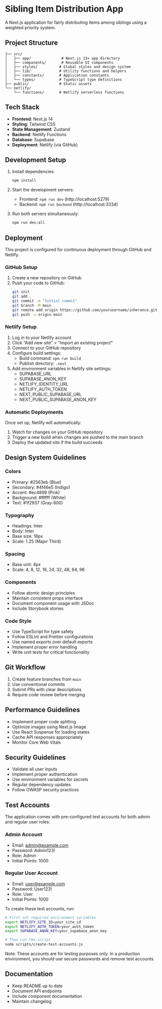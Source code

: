 # Sibling Item Distribution App

A Next.js application for fairly distributing items among siblings using a weighted priority system.

## Project Structure

```
├── src/
│   ├── app/              # Next.js 13+ app directory
│   ├── components/       # Reusable UI components
│   ├── styles/          # Global styles and design system
│   ├── lib/             # Utility functions and helpers
│   ├── constants/       # Application constants
│   └── types/           # TypeScript type definitions
├── public/              # Static assets
└── netlify/
    └── functions/       # Netlify serverless functions
```

## Tech Stack

- **Frontend**: Next.js 14
- **Styling**: Tailwind CSS
- **State Management**: Zustand
- **Backend**: Netlify Functions
- **Database**: Supabase
- **Deployment**: Netlify (via GitHub)

## Development Setup

1. Install dependencies:
   ```bash
   npm install
   ```

2. Start the development servers:
   - Frontend: `npm run dev` (http://localhost:5279)
   - Backend: `npm run backend` (http://localhost:3334)

3. Run both servers simultaneously:
   ```bash
   npm run dev:all
   ```

## Deployment

This project is configured for continuous deployment through GitHub and Netlify.

### GitHub Setup

1. Create a new repository on GitHub
2. Push your code to GitHub:
   ```bash
   git init
   git add .
   git commit -m "Initial commit"
   git branch -M main
   git remote add origin https://github.com/yourusername/inherance.git
   git push -u origin main
   ```

### Netlify Setup

1. Log in to your Netlify account
2. Click "Add new site" > "Import an existing project"
3. Connect to your GitHub repository
4. Configure build settings:
   - Build command: `npm run build`
   - Publish directory: `.next`
5. Add environment variables in Netlify site settings:
   - SUPABASE_URL
   - SUPABASE_ANON_KEY
   - NETLIFY_IDENTITY_URL
   - NETLIFY_AUTH_TOKEN
   - NEXT_PUBLIC_SUPABASE_URL
   - NEXT_PUBLIC_SUPABASE_ANON_KEY

### Automatic Deployments

Once set up, Netlify will automatically:
1. Watch for changes on your GitHub repository
2. Trigger a new build when changes are pushed to the main branch
3. Deploy the updated site if the build succeeds

## Design System Guidelines

### Colors
- Primary: #2563eb (Blue)
- Secondary: #4f46e5 (Indigo)
- Accent: #ec4899 (Pink)
- Background: #ffffff (White)
- Text: #1f2937 (Gray-800)

### Typography
- Headings: Inter
- Body: Inter
- Base size: 16px
- Scale: 1.25 (Major Third)

### Spacing
- Base unit: 4px
- Scale: 4, 8, 12, 16, 24, 32, 48, 64, 96

### Components
- Follow atomic design principles
- Maintain consistent props interface
- Document component usage with JSDoc
- Include Storybook stories

### Code Style
- Use TypeScript for type safety
- Follow ESLint and Prettier configurations
- Use named exports over default exports
- Implement proper error handling
- Write unit tests for critical functionality

## Git Workflow

1. Create feature branches from `main`
2. Use conventional commits
3. Submit PRs with clear descriptions
4. Require code review before merging

## Performance Guidelines

- Implement proper code splitting
- Optimize images using Next.js Image
- Use React Suspense for loading states
- Cache API responses appropriately
- Monitor Core Web Vitals

## Security Guidelines

- Validate all user inputs
- Implement proper authentication
- Use environment variables for secrets
- Regular dependency updates
- Follow OWASP security practices

## Test Accounts

The application comes with pre-configured test accounts for both admin and regular user roles:

### Admin Account
- Email: admin@example.com
- Password: Admin123!
- Role: Admin
- Initial Points: 1000

### Regular User Account
- Email: user@example.com
- Password: User123!
- Role: User
- Initial Points: 1000

To create these test accounts, run:

```bash
# First set required environment variables
export NETLIFY_SITE_ID=your_site_id
export NETLIFY_AUTH_TOKEN=your_auth_token
export SUPABASE_ANON_KEY=your_supabase_anon_key

# Then run the script
node scripts/create-test-accounts.js
```

Note: These accounts are for testing purposes only. In a production environment, you should use secure passwords and remove test accounts.

## Documentation

- Keep README up to date
- Document API endpoints
- Include component documentation
- Maintain changelog
